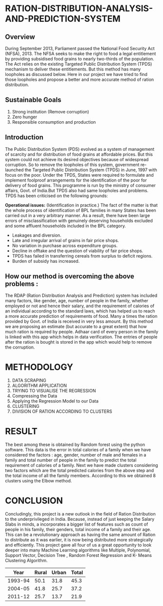 # RATION-DISTRIBUTION-ANALYSIS-AND-PREDICTION-SYSTEM

## **Overview**

During September 2013, Parliament passed the National Food Security Act (NFSA), 2013. The NFSA seeks to make the right to food a legal entitlement by providing subsidised food grains to nearly two-thirds of the population. The Act relies on the existing Targeted Public Distribution System (TPDS) mechanism to deliver these entitlements. But this method has many loopholes as discussed below. Here in our project we have tried to find those loopholes and propose a better and more accurate method of ration distribution.

## **Sustainable Goals**

   1. Strong institution (Remove corruption)
   2. Zero hunger
   3. Responsible consumption and production

## **Introduction**

   The Public Distribution System (PDS) evolved as a system of management of scarcity and for distribution of food grains at affordable prices. But this system could not achieve its desired objectives because of widespread corruption. So to remove the loopholes of this system, government re-launched the Targeted Public Distribution System (TPDS) in June, 1997 with focus on the poor. Under the TPDS, States were required to formulate and implement foolproof arrangements for the identification of the poor for delivery of food grains. This programme is run by the ministry of consumer affairs, Govt. of India.But TPDS also had same loopholes and problems. TPDS has been criticised on the following grounds:
       
**Operational issues:** (Identification in practice.) The fact of the matter is that the whole process of identification of BPL families in many States has been carried out in a very arbitrary manner. As a result, there have been large errors of misclassification with genuinely deserving households excluded and some affluent households included in the BPL category.

   * Leakages and diversion.
   * Late and irregular arrival of grains in fair price shops.
   * No variation in purchase across expenditure groups.
   * Decline in offtake and the question of viability of fair price shops.
   * TPDS has failed in transferring cereals from surplus to deficit regions.
   * Burden of subsidy has increased.

## **How our method is overcoming the above problems :**

The RDAP (Ration Distribution Analysis and Prediction) system has included many factors, like gender, age, number of people in the family, whether employed or not and hence their salary, and the requirement of calories of an individual according to the standard laws, which has helped us to reach a more accurate prediction of requirements of food.
Many a times the ration provided by Govt. of India is received in very less amount. By this method we are proposing an estimate (but accurate to a great extent) that how much ration is required by people.
Adhaar card of every person in the family is linked with this app which helps in data verification. The entries of people after the ration is bought is stored in the app which would help to remove the corruption.

# METHODOLOGY

   1. DATA SCRAPING
   2. ALGORITHM APPLICATION
   3. TRYING TO VISUALISE THE REGRESSION
   4.	Compressing the Data
   5.	Applying the Regression Model to our Data
   6. 	CLUSTERING
   7.	DIVISION OF RATION ACCORDING TO CLUSTERS
   
  
  # RESULT
   
The best among these is obtained by Random forest using the python software. This data is the error in total calories of a          family when we have considered the factors : age, gender, number of male and females in a family and total number of people in the family to predict the total requirement of calories of a family.
Next we have made clusters considering two factors which are the total predicted calories from the above step and the total income of all the family members. 
According to this we obtained 8 clusters using the Elbow method.

# CONCLUSION

Concludingly, this project is a new outlook in the field of Ration Distribution to the underprivileged in India. Because, instead of just keeping the Salary Slabs in minds, a incorporates a bigger list of features such as count of people in his family, their genders, total income of a family and their age. This can be a revolutionary approach as having the same amount of Ration to distribute as it was earlier, it is now being distributed more strategically and efficiently. 
This project gave all four of us a great opportunity to look deeper into many Machine Learning algorithms like Multiple, Polynomial, Support Vector, Decision Tree , Random Forest Regression and K- Means Clustering Algorithm.


| Year | Rural | Urban | Total | 
|------|-------|-------|-------|
|1993-94|50.1|31.8|45.3|
|2004-05|41.8|25.7|37.2|
|2011-12|25.7|13.7|21.9|
